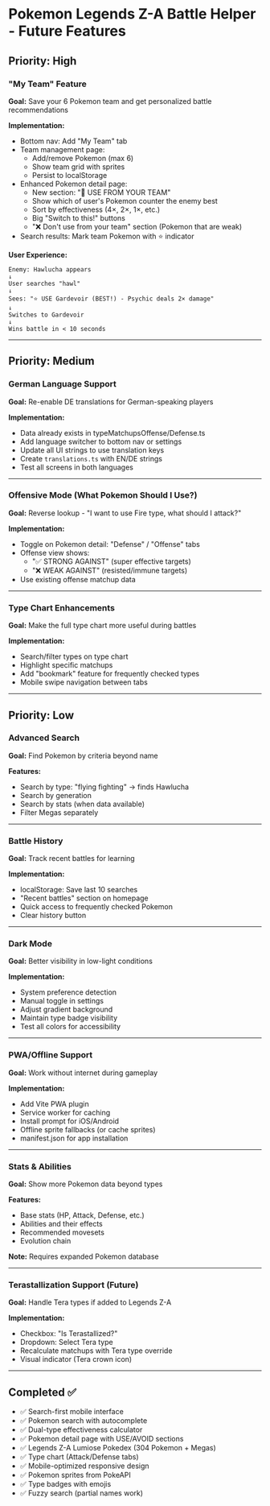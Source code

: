 # Pokemon Legends Z-A Battle Helper - Future Features

## Priority: High

### "My Team" Feature
**Goal:** Save your 6 Pokemon team and get personalized battle recommendations

**Implementation:**
- Bottom nav: Add "My Team" tab
- Team management page:
  - Add/remove Pokemon (max 6)
  - Show team grid with sprites
  - Persist to localStorage
- Enhanced Pokemon detail page:
  - New section: "🎯 USE FROM YOUR TEAM"
  - Show which of user's Pokemon counter the enemy best
  - Sort by effectiveness (4×, 2×, 1×, etc.)
  - Big "Switch to this!" buttons
  - "❌ Don't use from your team" section (Pokemon that are weak)
- Search results: Mark team Pokemon with ⭐ indicator

**User Experience:**
```
Enemy: Hawlucha appears
↓
User searches "hawl"
↓
Sees: "⭐ USE Gardevoir (BEST!) - Psychic deals 2× damage"
↓
Switches to Gardevoir
↓
Wins battle in < 10 seconds
```

---

## Priority: Medium

### German Language Support
**Goal:** Re-enable DE translations for German-speaking players

**Implementation:**
- Data already exists in typeMatchupsOffense/Defense.ts
- Add language switcher to bottom nav or settings
- Update all UI strings to use translation keys
- Create `translations.ts` with EN/DE strings
- Test all screens in both languages

---

### Offensive Mode (What Pokemon Should I Use?)
**Goal:** Reverse lookup - "I want to use Fire type, what should I attack?"

**Implementation:**
- Toggle on Pokemon detail: "Defense" / "Offense" tabs
- Offense view shows:
  - "✅ STRONG AGAINST" (super effective targets)
  - "❌ WEAK AGAINST" (resisted/immune targets)
- Use existing offense matchup data

---

### Type Chart Enhancements
**Goal:** Make the full type chart more useful during battles

**Implementation:**
- Search/filter types on type chart
- Highlight specific matchups
- Add "bookmark" feature for frequently checked types
- Mobile swipe navigation between tabs

---

## Priority: Low

### Advanced Search
**Goal:** Find Pokemon by criteria beyond name

**Features:**
- Search by type: "flying fighting" → finds Hawlucha
- Search by generation
- Search by stats (when data available)
- Filter Megas separately

---

### Battle History
**Goal:** Track recent battles for learning

**Implementation:**
- localStorage: Save last 10 searches
- "Recent battles" section on homepage
- Quick access to frequently checked Pokemon
- Clear history button

---

### Dark Mode
**Goal:** Better visibility in low-light conditions

**Implementation:**
- System preference detection
- Manual toggle in settings
- Adjust gradient background
- Maintain type badge visibility
- Test all colors for accessibility

---

### PWA/Offline Support
**Goal:** Work without internet during gameplay

**Implementation:**
- Add Vite PWA plugin
- Service worker for caching
- Install prompt for iOS/Android
- Offline sprite fallbacks (or cache sprites)
- manifest.json for app installation

---

### Stats & Abilities
**Goal:** Show more Pokemon data beyond types

**Features:**
- Base stats (HP, Attack, Defense, etc.)
- Abilities and their effects
- Recommended movesets
- Evolution chain

**Note:** Requires expanded Pokemon database

---

### Terastallization Support (Future)
**Goal:** Handle Tera types if added to Legends Z-A

**Implementation:**
- Checkbox: "Is Terastallized?"
- Dropdown: Select Tera type
- Recalculate matchups with Tera type override
- Visual indicator (Tera crown icon)

---

## Completed ✅

- ✅ Search-first mobile interface
- ✅ Pokemon search with autocomplete
- ✅ Dual-type effectiveness calculator
- ✅ Pokemon detail page with USE/AVOID sections
- ✅ Legends Z-A Lumiose Pokedex (304 Pokemon + Megas)
- ✅ Type chart (Attack/Defense tabs)
- ✅ Mobile-optimized responsive design
- ✅ Pokemon sprites from PokeAPI
- ✅ Type badges with emojis
- ✅ Fuzzy search (partial names work)
